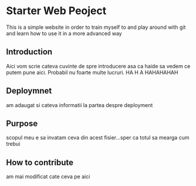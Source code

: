 # Starter Web Peoject

This is a simple website in order to train myself to 
and play around with git and learn how to use it in a more advanced way

## Introduction

Aici vom scrie cateva cuvinte de spre introducere
asa ca haide sa vedem ce putem pune aici. Probabil nu foarte multe
lucruri. HA H A  HAHAHAHAH

## Deploymnet

am adaugat si cateva informatii la partea despre deployment

## Purpose 

scopul meu e sa invatam ceva din acest fisier...sper ca totul sa mearga cum trebui
## How to contribute

am mai modificat cate ceva pe aici